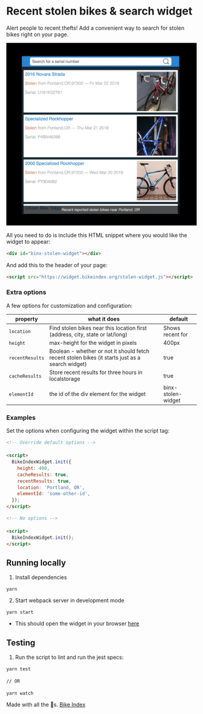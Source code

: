 # Recent stolen bikes & search widget

Alert people to recent thefts! Add a convenient way to search for stolen bikes right on your page.

![Example widget display](screenshot.jpg)

All you need to do is include this HTML snippet where you would like the widget to appear:

```html
<div id="binx-stolen-widget"></div>
```

And add this to the header of your page:

```html
<script src="https://widget.bikeindex.org/stolen-widget.js"></script>
```

### Extra options

A few options for customization and configuration:

| property | what it does | default |
| -------- | ------------ | ------------- |
| `location` | Find stolen bikes near this location first (address, city, state or lat/long) | Shows recent for  |
| `height` | max-height for the widget in pixels | 400px |
| `recentResults` | Boolean - whether or not it should fetch recent stolen bikes (it starts just as a search widget) | true |
| `cacheResults` | Store recent results for three hours in localstorage | true |
| `elementId` | the id of the div element for the widget | binx-stolen-widget |


### Examples

Set the options when configuring the widget within the script tag:

```html
<!-- Override default options -->

<script>
  BikeIndexWidget.init({
    height: 400,
    cacheResults: true,
    recentResults: true,
    location: 'Portland, OR',
    elementId: 'some-other-id',
  });
</script>
```

```html
<!-- No options -->

<script>
  BikeIndexWidget.init();
</script>
```


## Running locally

1.  Install dependencies

```
yarn
```

2. Start webpack server in development mode

```
yarn start
```
  * This should open the widget in your browser [here](http://localhost:8080/)

## Testing

1. Run the script to lint and run the jest specs:

```
yarn test

// OR

yarn watch
```



Made with all the :doughnut:s. [Bike Index](https://bikeindex.org)